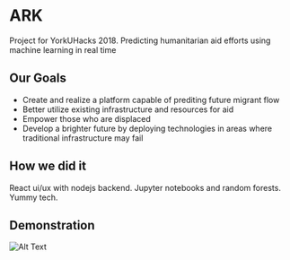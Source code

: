 # ARK
Project for YorkUHacks 2018. Predicting humanitarian aid efforts using machine learning in real time

## Our Goals
- Create and realize a platform capable of prediting future migrant flow
- Better utilize existing infrastructure and resources for aid
- Empower those who are displaced
- Develop a brighter future by deploying technologies in areas where traditional infrastructure may fail

## How we did it
React ui/ux with nodejs backend. Jupyter notebooks and random forests. Yummy tech.

## Demonstration
![Alt Text](https://github.com/alexshi0000/YorkUHacks/blob/master/preview.gif)
